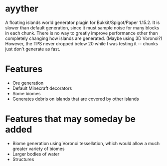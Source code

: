 # ayyther
A floating islands world generator plugin for Bukkit/Spigot/Paper 1.15.2.
It is slower than default generation, since it must sample noise for many blocks in each chunk. There is no way to greatly improve performance other than completely changing how islands are generated. (Maybe using 3D Voronoi?)
However, the TPS never dropped below 20 while I was testing it -- chunks just don't generate as fast.

# Features
- Ore generation
- Default Minecraft decorators
- Some biomes
- Generates debris on islands that are covered by other islands

# Features that may someday be added
- Biome generation using Voronoi tessellation, which would allow a much greater variety of biomes
- Larger bodies of water
- Structures
